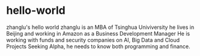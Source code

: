 # hello-world
zhanglu's hello world
zhanglu is an MBA of Tsinghua Univiversity
he lives in Beijing and working in Amazon as a Business Development Manager
He is working with funds and security companies on AI, Big Data and Cloud Projects
Seeking Alpha, he needs to know both programming and finance.
